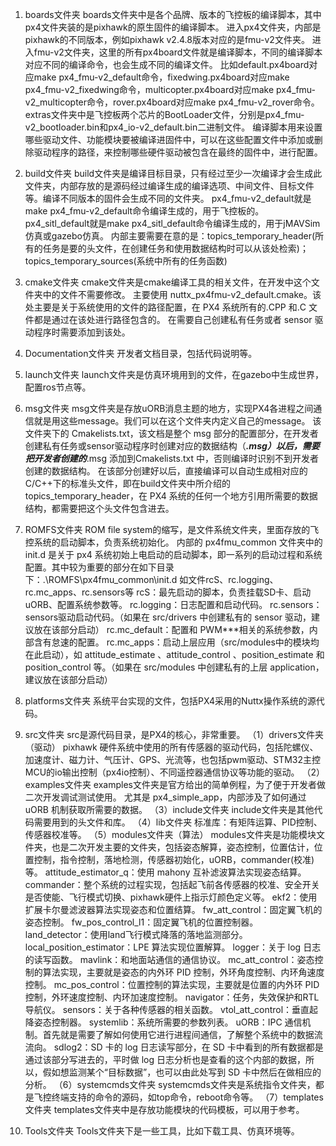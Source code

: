 1. boards文件夹
	boards文件夹中是各个品牌、版本的飞控板的编译脚本，其中px4文件夹装的是pixhawk的原生固件的编译脚本。
	进入px4文件夹，内部是pixhawk的不同版本，例如pixhawk v2.4.8版本对应的是fmu-v2文件夹。
	进入fmu-v2文件夹，这里的所有px4board文件就是编译脚本，不同的编译脚本对应不同的编译命令，也会生成不同的编译文件。
	比如default.px4board对应make px4_fmu-v2_default命令，fixedwing.px4board对应make px4_fmu-v2_fixedwing命令，multicopter.px4board对应make px4_fmu-v2_multicopter命令，rover.px4board对应make px4_fmu-v2_rover命令。
	extras文件夹中是飞控板两个芯片的BootLoader文件，分别是px4_fmu-v2_bootloader.bin和px4_io-v2_default.bin二进制文件。
	编译脚本用来设置哪些驱动文件、功能模块要被编译进固件中，可以在这些配置文件中添加或删除驱动程序的路径，来控制哪些硬件驱动被包含在最终的固件中，进行配置。
	
	
2. build文件夹
	build文件夹是编译目标目录，只有经过至少一次编译才会生成此文件夹，内部存放的是源码经过编译生成的编译选项、中间文件、目标文件等。编译不同版本的固件会生成不同的文件夹。
	px4_fmu-v2_default就是make px4_fmu-v2_default命令编译生成的，用于飞控板的。
	px4_sitl_default就是make px4_sitl_default命令编译生成的，用于jMAVSim仿真或gazebo仿真。
		内部主要需要在意的是：topics_temporary_header(所有的任务是要的头文件，在创建任务和使用数据结构时可以从该处检索)；topics_temporary_sources(系统中所有的任务函数)


3. cmake文件夹
	cmake文件夹是cmake编译工具的相关文件，在开发中这个文件夹中的文件不需要修改。
	主要使用 nuttx_px4fmu-v2_default.cmake。该处主要是关于系统使用的文件的路径配置，在 PX4 系统所有的.CPP 和.C 文件都是通过在该处进行路径包含的。
	在需要自己创建私有任务或者 sensor 驱动程序时需要添加到该处。
	
	
4. Documentation文件夹
	开发者文档目录，包括代码说明等。
	
	
5. launch文件夹
	launch文件夹是仿真环境用到的文件，在gazebo中生成世界，配置ros节点等。
	
	
6. msg文件夹
	msg文件夹是存放uORB消息主题的地方，实现PX4各进程之间通信就是用这些message。我们可以在这个文件夹内定义自己的message。
	该文件夹下的 Cmakelists.txt，该文档是整个 msg 部分的配置部分，在开发者创建私有任务或sensor驱动程序时创建对应的数据结构（***.msg）以后，需要把开发者创建的***.msg 添加到Cmakelists.txt 中，否则编译时识别不到开发者创建的数据结构。
	在该部分创建好以后，直接编译可以自动生成相对应的 C/C++下的标准头文件，即在build文件夹中所介绍的 topics_temporary_header，在 PX4 系统的任何一个地方引用所需要的数据结构，都需要把这个头文件包含进去。
	
	
7. ROMFS文件夹
	ROM file system的缩写，是文件系统文件夹，里面存放的飞控系统的启动脚本，负责系统初始化。
	内部的 px4fmu_common 文件夹中的 init.d 是关于 px4 系统初始上电启动的启动脚本，即一系列的启动过程和系统配置。其中较为重要的部分在如下目录下：.\ROMFS\px4fmu_common\init.d
	如文件rcS、rc.logging、rc.mc_apps、rc.sensors等
	rcS：最先启动的脚本，负责挂载SD卡、启动uORB、配置系统参数等。
	rc.logging：日志配置和启动代码。
	rc.sensors：sensors驱动启动代码。（如果在 src/drivers 中创建私有的 sensor 驱动，建议放在该部分启动）
	rc.mc_default：配置和 PWM***相关的系统参数，内部含有怠速的配置。
	rc.mc_apps：启动上层应用（src/modules中的模块均在此启动），如 attitude_estimate 、attitude_control 、position_estimate 和 position_control 等。（如果在 src/modules 中创建私有的上层 application，建议放在该部分启动）
	
	
8. platforms文件夹
	系统平台实现的文件，包括PX4采用的Nuttx操作系统的源代码。


9. src文件夹
	src是源代码目录，是PX4的核心，非常重要。
	（1）drivers文件夹（驱动）
		pixhawk 硬件系统中使用的所有传感器的驱动代码，包括陀螺仪、加速度计、磁力计、气压计、GPS、光流等，也包括pwm驱动、STM32主控MCU的io输出控制（px4io控制）、不同遥控器通信协议等功能的驱动。
	（2）examples文件夹
		examples文件夹是官方给出的简单例程，为了便于开发者做二次开发调试测试使用。
		尤其是 px4_simple_app，内部涉及了如何通过 uORB 机制获取所需要的数据。
	（3）include文件夹
		include文件夹是其他代码需要用到的头文件和库。
	（4）lib文件夹
		标准库：有矩阵运算、PID控制、传感器校准等。
	（5）modules文件夹（算法）
		modules文件夹是功能模块文件夹，也是二次开发主要的文件夹，包括姿态解算，姿态控制，位置估计，位置控制，指令控制，落地检测，传感器初始化，uORB，commander(校准)等。
		attitude_estimator_q：使用 mahony 互补滤波算法实现姿态结算。
		commander：整个系统的过程实现，包括起飞前各传感器的校准、安全开关是否使能、飞行模式切换、pixhawk硬件上指示灯颜色定义等。
		ekf2：使用扩展卡尔曼滤波器算法实现姿态和位置结算。
		fw_att_control：固定翼飞机的姿态控制。
		fw_pos_control_l1：固定翼飞机的位置控制器。
		land_detector：使用land飞行模式降落的落地监测部分。
		local_position_estimator：LPE 算法实现位置解算。
		logger：关于 log 日志的读写函数。
		mavlink：和地面站通信的通信协议。
		mc_att_control：姿态控制的算法实现，主要就是姿态的内外环 PID 控制，外环角度控制、内环角速度控制。
		mc_pos_control：位置控制的算法实现，主要就是位置的内外环 PID 控制，外环速度控制、内环加速度控制。
		navigator：任务，失效保护和RTL导航仪。
		sensors：关于各种传感器的相关函数。
		vtol_att_control：垂直起降姿态控制器。
		systemlib：系统所需要的参数列表。
		uORB：IPC 通信机制。首先就是需要了解如何使用它进行进程间通信，了解整个系统中的数据流流向。
		sdlog2：SD 卡的 log 日志读写部分，在 SD 卡中看到的所有数据都是通过该部分写进去的，平时做 log 日志分析也是查看的这个内部的数据，所以，假如想监测某个“目标数据”，也可以由此处写到 SD 卡中然后在做相应的分析。
	（6）systemcmds文件夹
		systemcmds文件夹是系统指令文件夹，都是飞控终端支持的命令的源码，如top命令，reboot命令等。
	（7）templates文件夹
		templates文件夹中是存放功能模块的代码模板，可以用于参考。

10. Tools文件夹
	Tools文件夹下是一些工具，比如下载工具、仿真环境等。




















